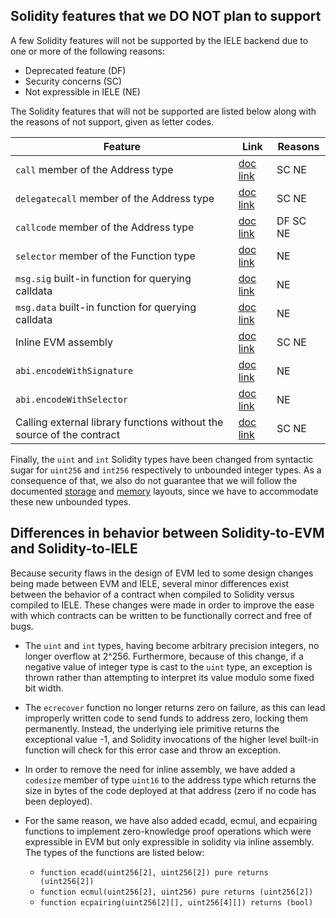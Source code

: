 ## Solidity features that we DO NOT plan to support

A few Solidity features will not be supported by the IELE backend due to one or more of the following reasons:

* Deprecated feature (DF)
* Security concerns (SC)
* Not expressible in IELE (NE)

The Solidity features that will not be supported are listed below along with the reasons of not support, given as letter codes.

| Feature | Link | Reasons |
|---------|------|---------|
| `call` member of the Address type | [doc link](https://solidity.readthedocs.io/en/v0.4.23/units-and-global-variables.html#address-related) | SC NE |
| `delegatecall` member of the Address type | [doc link](https://solidity.readthedocs.io/en/v0.4.23/units-and-global-variables.html#address-related) | SC NE |
| `callcode` member of the Address type | [doc link](https://solidity.readthedocs.io/en/v0.4.23/units-and-global-variables.html#address-related) | DF SC NE |
| `selector` member of the Function type | [doc link](https://solidity.readthedocs.io/en/v0.4.23/types.html#function-types) | NE |
| `msg.sig`  built-in function for querying calldata | [doc link](https://solidity.readthedocs.io/en/v0.4.23/units-and-global-variables.html#block-and-transaction-properties) | NE |
| `msg.data` built-in function for querying calldata | [doc link](https://solidity.readthedocs.io/en/v0.4.23/units-and-global-variables.html#block-and-transaction-properties) | NE |
| Inline EVM assembly | [doc link](https://solidity.readthedocs.io/en/v0.4.23/assembly.html#solidity-assembly) | SC NE |
| `abi.encodeWithSignature` | [doc link](http://solidity.readthedocs.io/en/v0.4.23/units-and-global-variables.html#abi-encoding-functions) | NE |
| `abi.encodeWithSelector` | [doc link](http://solidity.readthedocs.io/en/v0.4.23/units-and-global-variables.html#abi-encoding-functions) | NE |
| Calling external library functions without the source of the contract | [doc link](http://solidity.readthedocs.io/en/v0.4.21/contracts.html#libraries) | SC NE |

Finally, the `uint` and `int` Solidity types have been changed from syntactic sugar for `uint256` and `int256` respectively to unbounded integer types. As a consequence of that, we also do not guarantee that we will follow the documented [storage](https://solidity.readthedocs.io/en/v0.4.23/miscellaneous.html#layout-of-state-variables-in-storage) and [memory](https://solidity.readthedocs.io/en/v0.4.23/miscellaneous.html#layout-in-memory) layouts, since we have to accommodate these new unbounded types.

## Differences in behavior between Solidity-to-EVM and Solidity-to-IELE

Because security flaws in the design of EVM led to some design changes being made between EVM and IELE, several minor differences exist
between the behavior of a contract when compiled to Solidity versus compiled to IELE. These changes were made in order to improve the
ease with which contracts can be written to be functionally correct and free of bugs.

* The `uint` and `int` types, having become arbitrary precision integers, no longer overflow at 2^256. Furthermore, because of this change, if a negative value of integer type is cast to the `uint` type, an exception is thrown
  rather than attempting to interpret its value modulo some fixed bit width.

* The `ecrecover` function no longer returns zero on failure, as this can lead improperly written code to send funds to address zero, locking them permanently. Instead, the underlying iele primitive returns the exceptional value -1, and Solidity invocations of the higher level built-in function will check for this error case and throw an exception.

* In order to remove the need for inline assembly, we have added a `codesize` member of type `uint16` to the address type which returns the size in bytes of the code deployed at that address (zero if no code has been deployed).

* For the same reason, we have also added ecadd, ecmul, and ecpairing functions to implement zero-knowledge proof operations which were expressible in EVM but only expressible in solidity via inline assembly. The types of the functions are listed below:

    * `function ecadd(uint256[2], uint256[2]) pure returns (uint256[2])`
    * `function ecmul(uint256[2], uint256) pure returns (uint256[2])`
    * `function ecpairing(uint256[2][], uint256[4][]) returns (bool)`
